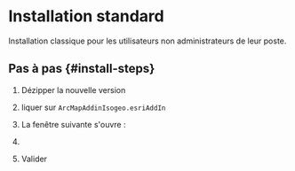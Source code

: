 # Installation standard

Installation classique pour les utilisateurs non administrateurs de leur poste.

## Pas à pas {#install-steps}

1. Dézipper la nouvelle version
2. liquer sur `ArcMapAddinIsogeo.esriAddIn` 
3. La fenêtre suivante s'ouvre :

1. 
2. Valider



